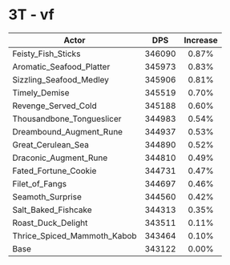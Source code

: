 # 3T - vf
| Actor | DPS | Increase |
|---|:---:|:---:|
|Feisty_Fish_Sticks|346090|0.87%|
|Aromatic_Seafood_Platter|345973|0.83%|
|Sizzling_Seafood_Medley|345906|0.81%|
|Timely_Demise|345519|0.70%|
|Revenge_Served_Cold|345188|0.60%|
|Thousandbone_Tongueslicer|344983|0.54%|
|Dreambound_Augment_Rune|344937|0.53%|
|Great_Cerulean_Sea|344890|0.52%|
|Draconic_Augment_Rune|344810|0.49%|
|Fated_Fortune_Cookie|344731|0.47%|
|Filet_of_Fangs|344697|0.46%|
|Seamoth_Surprise|344560|0.42%|
|Salt_Baked_Fishcake|344313|0.35%|
|Roast_Duck_Delight|343511|0.11%|
|Thrice_Spiced_Mammoth_Kabob|343464|0.10%|
|Base|343122|0.00%|
